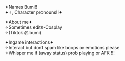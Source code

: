✦Names Bumi!!  
✦♀, Character pronouns!!✦

✦About me✦       
✧Sometimes edits-Cosplay                    
✧(Tiktok @.bumi)   
 
✦Ingame interactions✦                               
✧Interact but dont spam like boops or emotions please                            
✧Whisper me if (away status) prob playing or AFK !!! 
